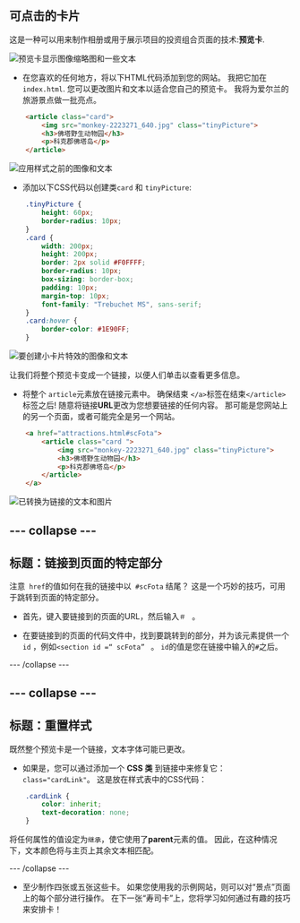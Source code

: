 ## 可点击的卡片

这是一种可以用来制作相册或用于展示项目的投资组合页面的技术:**预览卡**.

![预览卡显示图像缩略图和一些文本](images/cardsPreview.png)

+ 在您喜欢的任何地方，将以下HTML代码添加到您的网站。 我把它加在`index.html`. 您可以更改图片和文本以适合您自己的预览卡。 我将为爱尔兰的旅游景点做一批亮点。

```html
    <article class="card">
        <img src="monkey-2223271_640.jpg" class="tinyPicture">
        <h3>佛塔野生动物园</h3>
        <p>科克郡佛塔岛</p>
    </article>
```

![应用样式之前的图像和文本](images/cardUnstyled.png)

+ 添加以下CSS代码以创建类`card` 和 `tinyPicture`:

```css
    .tinyPicture {
        height: 60px;
        border-radius: 10px;
    }
    .card {
        width: 200px;
        height: 200px;
        border: 2px solid #F0FFFF;
        border-radius: 10px;
        box-sizing: border-box;
        padding: 10px;
        margin-top: 10px;
        font-family: "Trebuchet MS", sans-serif;
    }
    .card:hover {
        border-color: #1E90FF;
    }
```

![要创建小卡片特效的图像和文本](images/cardStyled.png)

让我们将整个预览卡变成一个链接，以便人们单击以查看更多信息。

+ 将整个 `article`元素放在链接元素中。 确保结束 `</a>`标签在结束`</article>` 标签之后! 随意将链接**URL**更改为您想要链接的任何内容。 那可能是您网站上的另一个页面，或者可能完全是另一个网站。

```html
    <a href="attractions.html#scFota">  
        <article class="card ">
            <img src="monkey-2223271_640.jpg" class="tinyPicture">
            <h3>佛塔野生动物园</h3>
            <p>科克郡佛塔岛</p>
        </article>
    </a>
```

![已转换为链接的文本和图片](images/cardLink.png)

## \--- collapse \---

## 标题：链接到页面的特定部分

注意` href`的值如何在我的链接中以` #scFota` 结尾？ 这是一个巧妙的技巧，可用于跳转到页面的特定部分。

+ 首先，键入要链接到的页面的URL，然后输入`＃ ` 。

+ 在要链接到的页面的代码文件中，找到要跳转到的部分，并为该元素提供一个` id ` ，例如`<section id =“ scFota” ` 。 `id`的值是您在链接中输入的`#`之后。

\--- /collapse \---

## \--- collapse \---

## 标题：重置样式

既然整个预览卡是一个链接，文本字体可能已更改。

+ 如果是，您可以通过添加一个 **CSS 类** 到链接中来修复它：`class="cardLink"`。 这是放在样式表中的CSS代码：

```css
    .cardLink {
        color: inherit;
        text-decoration: none;
    }
```

将任何属性的值设定为`继承`，使它使用了**parent**元素的值。 因此，在这种情况下，文本颜色将与主页上其余文本相匹配。

\--- /collapse \---

+ 至少制作四张或五张这些卡。 如果您使用我的示例网站，则可以对“景点”页面上的每个部分进行操作。 在下一张“寿司卡”上，您将学习如何通过有趣的技巧来安排卡！